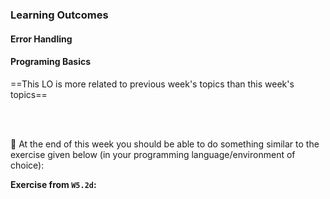 ### Learning Outcomes

#### Error Handling

<panel type="success" header="**`W5.1` Can use exceptions**" no-close>

  <panel type="success" header="`W5.1a` Can explain error handling" expanded no-close>
    <include src="../../book/errorHandling/introduction/what/full.md" />
  </panel>
  
  <panel type="success" header="`W5.1b` Can explain exceptions" expanded no-close>
    <include src="../../book/errorHandling/exceptions/what/full.md" />
  </panel>
  
  <panel type="success" header="`W5.1c` Can do exception handling in code" expanded no-close>
    <include src="../../book/errorHandling/exceptions/how/full.md" />
  </panel>
  
  <panel type="success" header="`W5.1d` Can avoid using exceptions to control normal workflow" expanded no-close>
    <include src="../../book/errorHandling/exceptions/when/full.md" />
  </panel>

</panel>


#### Programing Basics

<panel header="`W4.2ab` Can write code that involves object references" no-close>

==This LO is more related to previous week's topics than this week's topics==
<include src="../../programming/objectReferences/text.md" />

</panel><p/>

<panel type="warning" header="**`W5.2` Can use exceptions**" no-close>

  <panel type="warning" header="`W5.2a` Can explain errors in programming" expanded no-close>
    <include src="../../programming/errors-intro/text.md" />
  </panel>
  <panel type="warning" header="`W5.2b` Can explain syntax errors" expanded no-close>
    <include src="../../programming/errors-syntax/text.md" />
  </panel>
  <panel type="warning" header="`W5.2c` Can handle exceptions" expanded no-close>
    <include src="../../programming/errors-exceptions-handling/text.md" />
  </panel>
  <panel type="warning" header="`W5.2d` Can raise exceptions" expanded no-close>
    <include src="../../programming/errors-exceptions-raising/text.md" />
  </panel>

</panel>

<br><br>

:dart: At the end of this week you should be able to do something similar to the exercise given below (in your programming language/environment of choice):

<panel header=" Evidence of achieving the LO" no-close>

**Exercise from `W5.2d`:**<br>
  <include src="../../programming/errors-exceptions-raising/e-flexibleWordGame.md" /><p/>
</panel>
